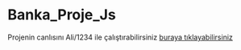 # Banka_Proje_Js
<p>Projenin canlısını Ali/1234 ile çalıştırabilirsiniz <a href=https://githubnuran.github.io/Banka_Proje_Js/>buraya tıklayabilirsiniz</a> </p>
